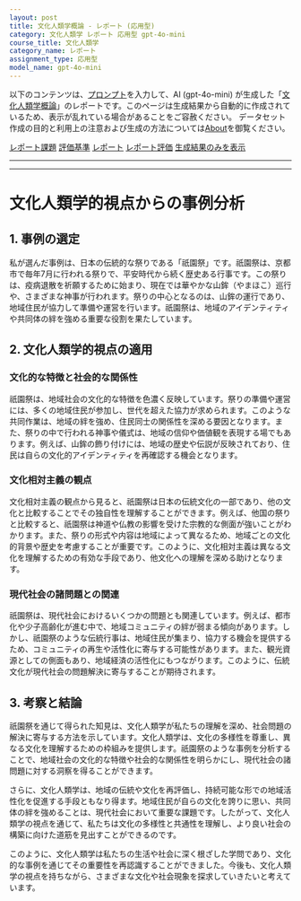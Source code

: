 ```yaml
---
layout: post
title: 文化人類学概論 - レポート (応用型)
category: 文化人類学 レポート 応用型 gpt-4o-mini
course_title: 文化人類学
category_name: レポート
assignment_type: 応用型
model_name: gpt-4o-mini
---
```


以下のコンテンツは、[プロンプト](http://127.0.0.1:8000/generated/文化人類学/gpt-4o-mini/prompt_レポート-応用型.md)を入力して、AI (gpt-4o-mini) が生成した「[文化人類学概論](/contents/文化人類学/)」のレポートです。このページは生成結果から自動的に作成されているため、表示が乱れている場合があることをご容赦ください。
データセット作成の目的と利用上の注意および生成の方法については[About](/About)を御覧ください。

[レポート課題](../レポート課題-応用型)
[評価基準](../評価基準-応用型)
[レポート](../レポート-応用型)
[レポート評価](../レポート評価-応用型)
[生成結果のみを表示](http://127.0.0.1:8000/generated/文化人類学/gpt-4o-mini/レポート-応用型.md)
  

***
***
  
# 文化人類学的視点からの事例分析

## 1. 事例の選定

私が選んだ事例は、日本の伝統的な祭りである「祇園祭」です。祇園祭は、京都市で毎年7月に行われる祭りで、平安時代から続く歴史ある行事です。この祭りは、疫病退散を祈願するために始まり、現在では華やかな山鉾（やまほこ）巡行や、さまざまな神事が行われます。祭りの中心となるのは、山鉾の運行であり、地域住民が協力して準備や運営を行います。祇園祭は、地域のアイデンティティや共同体の絆を強める重要な役割を果たしています。

## 2. 文化人類学的視点の適用

### 文化的な特徴と社会的な関係性

祇園祭は、地域社会の文化的な特徴を色濃く反映しています。祭りの準備や運営には、多くの地域住民が参加し、世代を超えた協力が求められます。このような共同作業は、地域の絆を強め、住民同士の関係性を深める要因となります。また、祭りの中で行われる神事や儀式は、地域の信仰や価値観を表現する場でもあります。例えば、山鉾の飾り付けには、地域の歴史や伝説が反映されており、住民は自らの文化的アイデンティティを再確認する機会となります。

### 文化相対主義の観点

文化相対主義の観点から見ると、祇園祭は日本の伝統文化の一部であり、他の文化と比較することでその独自性を理解することができます。例えば、他国の祭りと比較すると、祇園祭は神道や仏教の影響を受けた宗教的な側面が強いことがわかります。また、祭りの形式や内容は地域によって異なるため、地域ごとの文化的背景や歴史を考慮することが重要です。このように、文化相対主義は異なる文化を理解するための有効な手段であり、他文化への理解を深める助けとなります。

### 現代社会の諸問題との関連

祇園祭は、現代社会におけるいくつかの問題とも関連しています。例えば、都市化や少子高齢化が進む中で、地域コミュニティの絆が弱まる傾向があります。しかし、祇園祭のような伝統行事は、地域住民が集まり、協力する機会を提供するため、コミュニティの再生や活性化に寄与する可能性があります。また、観光資源としての側面もあり、地域経済の活性化にもつながります。このように、伝統文化が現代社会の問題解決に寄与することが期待されます。

## 3. 考察と結論

祇園祭を通じて得られた知見は、文化人類学が私たちの理解を深め、社会問題の解決に寄与する方法を示しています。文化人類学は、文化の多様性を尊重し、異なる文化を理解するための枠組みを提供します。祇園祭のような事例を分析することで、地域社会の文化的な特徴や社会的な関係性を明らかにし、現代社会の諸問題に対する洞察を得ることができます。

さらに、文化人類学は、地域の伝統や文化を再評価し、持続可能な形での地域活性化を促進する手段ともなり得ます。地域住民が自らの文化を誇りに思い、共同体の絆を強めることは、現代社会において重要な課題です。したがって、文化人類学の視点を通じて、私たちは文化の多様性と共通性を理解し、より良い社会の構築に向けた道筋を見出すことができるのです。

このように、文化人類学は私たちの生活や社会に深く根ざした学問であり、文化的な事例を通じてその重要性を再認識することができました。今後も、文化人類学の視点を持ちながら、さまざまな文化や社会現象を探求していきたいと考えています。
